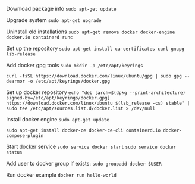 Download package info
``sudo apt-get update``

Upgrade system
``sudo apt-get upgrade``

Uninstall old installations
``sudo apt-get remove docker docker-engine docker.io containerd runc``

Set up the repository
``sudo apt-get install ca-certificates curl gnupg lsb-release``

Add docker gpg tools
``sudo mkdir -p /etc/apt/keyrings``

``curl -fsSL https://download.docker.com/linux/ubuntu/gpg | sudo gpg --dearmor -o /etc/apt/keyrings/docker.gpg``

Set up docker repository
``echo "deb [arch=$(dpkg --print-architecture) signed-by=/etc/apt/keyrings/docker.gpg] https://download.docker.com/linux/ubuntu $(lsb_release -cs) stable" | sudo tee /etc/apt/sources.list.d/docker.list > /dev/null``

Install docker engine
``sudo apt-get update``

``sudo apt-get install docker-ce docker-ce-cli containerd.io docker-compose-plugin``

Start docker service
``sudo service docker start``
``sudo service docker status``

Add user to docker group if exists:
``sudo groupadd docker $USER``

Run docker example
``docker run hello-world``

